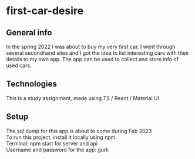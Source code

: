 # first-car-desire

## General info

In the spring 2022 I was about to buy my very first car. I went through several secondhand sites and I got the idea to list interesting cars with their details to my own app. The app can be used to collect and store info of used cars.

## Technologies

This is a study assignment, made using TS / React / Material UI.

## Setup

The sql dump for this app is about to come during Feb 2023  
To run this project, install it locally using npm.  
Terminal: npm start for server and api  
Username and password for the app: gurli
